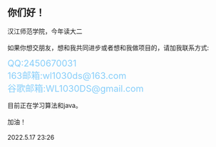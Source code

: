 你们好！
---
<div>汉江师范学院，今年读大二</div>
<br>
<div>如果你想交朋友，想和我共同进步或者想和我做项目的，请加我联系方式:</div>
<p>
    <div style="color:lightskyblue; font-size:20px">QQ:2450670031</div>
    <div style="color:lightskyblue; font-size:20px">163邮箱:wl1030ds@163.com</div>
    <div style="color:lightskyblue; font-size:20px">谷歌邮箱:WL1030DS@gmail.com</div>
</p>
<div>目前正在学习算法和java。</div>
<br>
<div>加油！</div>
<br>
<div>2022.5.17 23:26</div>
